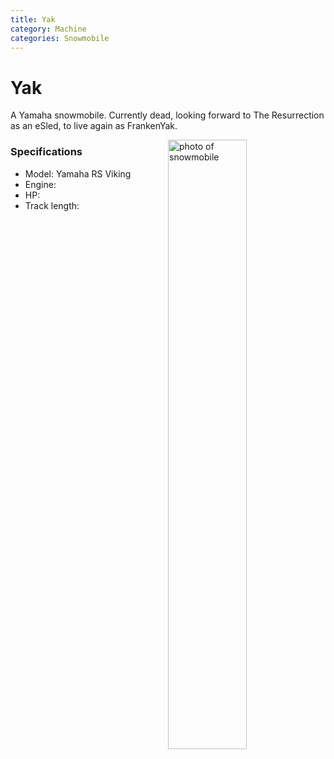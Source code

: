 ```yaml
---
title: Yak
category: Machine
categories: Snowmobile
---
```

# Yak

A Yamaha snowmobile. Currently dead, looking forward to The Resurrection as an eSled, to live again as FrankenYak.

<img src="/img/2020-Yak.jpeg" alt="photo of snowmobile" style="width: 50%;" align="right">

### Specifications
- Model: Yamaha RS Viking
- Engine: 
- HP: 
- Track length:
